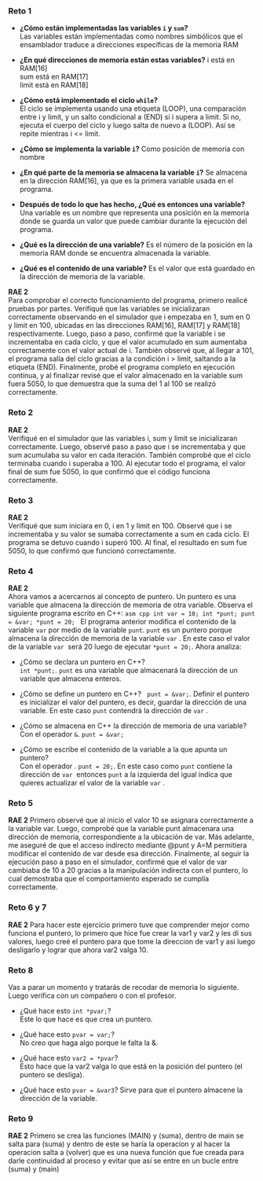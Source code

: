### Reto 1
- **¿Cómo están implementadas las variables `i` y `sum`?**  
Las variables están implementadas como nombres simbólicos que el ensamblador traduce a direcciones específicas de la memoria RAM

- **¿En qué direcciones de memoria están estas variables?**
i está en RAM[16]  
sum está en RAM[17]  
limit está en RAM[18]  


- **¿Cómo está implementado el ciclo `while`?**  
El ciclo se implementa usando una etiqueta (LOOP), una comparación entre i y limit, y un salto condicional a (END) si i supera a limit. Si no, ejecuta el cuerpo del ciclo y luego salta de nuevo a (LOOP). Así se repite mientras i <= limit.

- **¿Cómo se implementa la variable `i`?**
Como posición de memoria con nombre

- **¿En qué parte de la memoria se almacena la variable `i`?**
Se almacena en la dirección RAM[16], ya que es la primera variable usada en el programa.

- **Después de todo lo que has hecho, ¿Qué es entonces una variable?**
Una variable es un nombre que representa una posición en la memoria donde se guarda un valor que puede cambiar durante la ejecución del programa.

- **¿Qué es la dirección de una variable?**
Es el número de la posición en la memoria RAM donde se encuentra almacenada la variable.

- **¿Qué es el contenido de una variable?**
Es el valor que está guardado en la dirección de memoria de la variable.

**RAE 2**  
Para comprobar el correcto funcionamiento del programa, primero realicé pruebas por partes. Verifiqué que las variables se inicializaran correctamente observando en el simulador que i empezaba en 1, sum en 0 y limit en 100, ubicadas en las direcciones RAM[16], RAM[17] y RAM[18] respectivamente. Luego, paso a paso, confirmé que la variable i se incrementaba en cada ciclo, y que el valor acumulado en sum aumentaba correctamente con el valor actual de i. También observé que, al llegar a 101, el programa salía del ciclo gracias a la condición i > limit, saltando a la etiqueta (END). Finalmente, probé el programa completo en ejecución continua, y al finalizar revisé que el valor almacenado en la variable sum fuera 5050, lo que demuestra que la suma del 1 al 100 se realizó correctamente.

### Reto 2  
**RAE 2**  
Verifiqué en el simulador que las variables i, sum y limit se inicializaran correctamente. Luego, observé paso a paso que i se incrementaba y que sum acumulaba su valor en cada iteración. También comprobé que el ciclo terminaba cuando i superaba a 100. Al ejecutar todo el programa, el valor final de sum fue 5050, lo que confirmó que el código funciona correctamente.

### Reto 3  
**RAE 2**  
Verifiqué que sum iniciara en 0, i en 1 y limit en 100. Observé que i se incrementaba y su valor se sumaba correctamente a sum en cada ciclo. El programa se detuvo cuando i superó 100. Al final, el resultado en sum fue 5050, lo que confirmó que funcionó correctamente.

### Reto 4
**RAE 2**  
Ahora vamos a acercarnos al concepto de puntero. Un puntero es una variable que almacena la dirección de memoria de otra variable. Observa el siguiente programa escrito en C++:
    ```asm
    cpp
    int var = 10;
    int *punt;
    punt = &var;
    *punt = 20;
    ```
El programa anterior modifica el contenido de la variable `var` por medio de la variable `punt`. `punt` es un puntero porque almacena la dirección de memoria de la variable `var` . En este caso el valor de la variable `var`  será 20 luego de ejecutar `*punt = 20;`. Ahora analiza:
    
- ¿Cómo se declara un puntero en C++?   
    `int *punt;`. `punt` es una variable que almacenará la dirección de un variable que almacena enteros.

- ¿Cómo se define un puntero en C++?   
`punt = &var;`. Definir el puntero es inicializar el valor del puntero, es decir, guardar la dirección de una variable. En este caso `punt` contendrá la dirección de `var` .

- ¿Cómo se almacena en C++ la dirección de memoria de una variable?   
Con el operador `&`. `punt = &var;` 

- ¿Cómo se escribe el contenido de la variable a la que apunta un puntero?  
Con el operador . `punt = 20;`. En este caso como `punt` contiene la dirección de `var`  entonces `punt` a la izquierda del igual indica que quieres actualizar el valor de la variable `var` .

### Reto 5
**RAE 2**
Primero observé que al inicio el valor 10 se asignara correctamente a la variable var. Luego, comprobé que la variable punt almacenara una dirección de memoria, correspondiente a la ubicación de var. Más adelante, me aseguré de que el acceso indirecto mediante @punt y A=M permitiera modificar el contenido de var desde esa dirección. Finalmente, al seguir la ejecución paso a paso en el simulador, confirmé que el valor de var cambiaba de 10 a 20 gracias a la manipulación indirecta con el puntero, lo cual demostraba que el comportamiento esperado se cumplía correctamente.

### Reto 6 y 7
**RAE 2**
Para hacer este ejercicio primero tuve que comprender mejor como funciona el puntero, lo primero que hice fue crear la var1 y var2 y les di sus valores, luego creé el puntero para que tome la direccion de var1 y asi luego desligarlo y lograr que ahora var2 valga 10.

### Reto 8  
Vas a parar un momento y tratarás de recodar de memoria lo siguiente. Luego verifica con un compañero o con el profesor.

- ¿Qué hace esto `int *pvar;`?  
Este lo que hace es que crea un puntero.

- ¿Qué hace esto `pvar = var;`?  
No creo que haga algo porque le falta la &.

- ¿Qué hace esto `var2 = *pvar`?  
Esto hace que la var2 valga lo que está en la posición del puntero (el puntero se desliga).

- ¿Qué hace esto `pvar = &var3`?
Sirve para que el puntero almacene la dirección de la variable.

### Reto 9  
**RAE 2**
Primero se crea las funciones (MAIN) y (suma), dentro de main se salta para (suma) y dentro de este se haría la operacion y al hacer la operacion salta a (volver) que es una nueva función que fue creada para darle continuidad al proceso y evitar que así se entre en un bucle entre (suma) y (main)